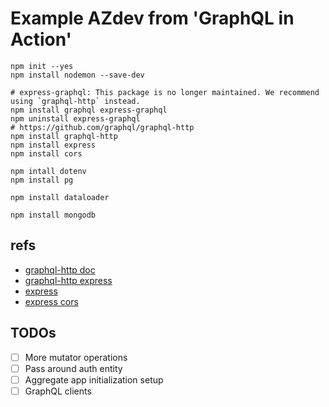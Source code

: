 # Example AZdev from 'GraphQL in Action'

```shell
npm init --yes
npm install nodemon --save-dev

# express-graphql: This package is no longer maintained. We recommend using `graphql-http` instead.
npm install graphql express-graphql
npm uninstall express-graphql
# https://github.com/graphql/graphql-http
npm install graphql-http
npm install express
npm install cors

npm intall dotenv
npm install pg

npm install dataloader

npm install mongodb
```


## refs

- [graphql-http doc](https://github.com/graphql/graphql-http/tree/main/docs)
- [graphql-http express](https://github.com/graphql/graphql-http/blob/main/docs/modules/use_express.md)
- [express](https://expressjs.com/)
- [express cors](https://expressjs.com/en/resources/middleware/cors.html)

## TODOs

- [ ] More mutator operations
- [ ] Pass around auth entity
- [ ] Aggregate app initialization setup
- [ ] GraphQL clients